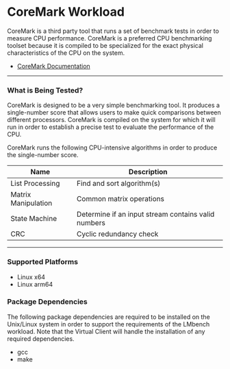 ﻿# CoreMark Workload
CoreMark is a third party tool that runs a set of benchmark tests in order to measure CPU performance. CoreMark is a preferred CPU benchmarking
toolset because it is compiled to be specialized for the exact physical characteristics of the CPU on the system.

* [CoreMark Documentation](https://www.eembc.org/coremark/)

-----------------------------------------------------------------------

### What is Being Tested?
CoreMark is designed to be a very simple benchmarking tool. It produces a single-number score that allows users to make quick comparisons
between different processors. CoreMark is compiled on the system for which it will run in order to establish a precise test to evaluate the performance of the CPU.

CoreMark runs the following CPU-intensive algorithms in order to produce the single-number score. 

| Name                  | Description                                               |
|-----------------------|-----------------------------------------------------------|
| List Processing       | Find and sort algorithm(s)                                |
| Matrix Manipulation   | Common matrix operations                                  |
| State Machine         | Determine if an input stream contains valid numbers       |
| CRC                   | Cyclic redundancy check                                   |

-----------------------------------------------------------------------

### Supported Platforms
* Linux x64
* Linux arm64

### Package Dependencies
The following package dependencies are required to be installed on the Unix/Linux system in order to support the requirements
of the LMbench workload. Note that the Virtual Client will handle the installation of any required dependencies.

* gcc
* make
